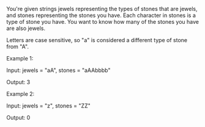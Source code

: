 You're given strings jewels representing the types of stones that are jewels, and stones representing the stones you have. Each character in stones is a type of stone you have. You want to know how many of the stones you have are also jewels.

Letters are case sensitive, so "a" is considered a different type of stone from "A".



Example 1:

Input: jewels = "aA", stones = "aAAbbbb"

Output: 3

Example 2:

Input: jewels = "z", stones = "ZZ"

Output: 0
